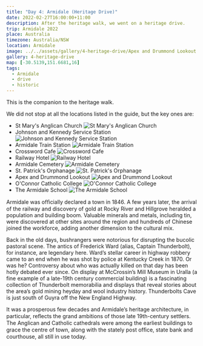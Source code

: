 ```yaml
---
title: "Day 4: Armidale (Heritage Drive)"
date: 2022-02-27T16:00:00+11:00
description: After the heritage walk, we went on a heritage drive.
trip: Armidale 2022
place: Australia
timezone: Australia/NSW
location: Armidale
image: ../../assets/gallery/4-heritage-drive/Apex and Drummond Lookout (4).jpeg
gallery: 4-heritage-drive
map: [-30.5139,151.6681,16]
tags:
  - Armidale
  - drive
  - historic
---
```

This is the companion to the heritage walk.

We did not stop at all the locations listed in the guide, but the key ones are:

- St Mary's Anglican Church
  ![St Mary's Anglican Church](../../assets/gallery/4-heritage-drive/St_Marys_Anglican_Church,_West_Armidale_1.jpeg)
- Johnson and Kennedy Service Station
  ![Johnson and Kennedy Service Station](../../assets/gallery/4-heritage-drive/Johnson_Kennedy_Service_Station.jpeg)
- Armidale Train Station
  ![Armidale Train Station](../../assets/gallery/4-heritage-drive/Armidale_Railway_Station.jpeg)
- Crossword Cafe
  ![Crossword Cafe](../../assets/gallery/4-heritage-drive/Crossword_Cafe_1.jpeg)
- Railway Hotel
  ![Railway Hotel](../../assets/gallery/4-heritage-drive/Railway_Hotel.jpeg)
- Armidale Cemetery
  ![Armidale Cemetery](../../assets/gallery/4-heritage-drive/Armidale_Cemetery.jpeg)
- St. Patrick's Orphanage
  ![St. Patrick's Orphanage](../../assets/gallery/4-heritage-drive/St_Patricks_Orphanage.jpeg)
- Apex and Drummond Lookout
  ![Apex and Drummond Lookout](../../assets/gallery/4-heritage-drive/Apex_and_Drummond_Lookout_6.jpeg)
- O'Connor Catholic College
  ![O'Connor Catholic College](../../assets/gallery/4-heritage-drive/OConnor_Catholic_College_4.jpeg)
- The Armidale School
  ![The Armidale School](../../assets/gallery/4-heritage-drive/The_Armidale_School_3.jpeg)

Armidale was ofﬁcially declared a town in 1846. A few years later, the arrival of the railway and discovery of gold at Rocky River and Hillgrove heralded a population and building boom. Valuable minerals and metals, including tin, were discovered at other sites around the region and hundreds of Chinese joined the workforce, adding another dimension to the cultural mix.

Back in the old days, bushrangers were notorious for disrupting the bucolic pastoral scene. The antics of Frederick Ward (alias, Captain Thunderbolt), for instance, are legendary here. Ward’s stellar career in highway robbery came to an end when he was shot by police at Kentucky Creek in 1870. Or was he? Controversy about who was actually killed on that day has been hotly debated ever since. On display at McCrossin’s Mill Museum in Uralla (a fine example of a late-19th century commercial building) is a fascinating collection of Thunderbolt memorabilia and displays that reveal stories about the area’s gold mining heyday and wool industry history. Thunderbolts Cave is just south of Guyra off the New England Highway.

It was a prosperous few decades and Armidale’s heritage architecture, in particular, reﬂects the grand ambitions of those late 19th-century settlers. The Anglican and Catholic cathedrals were among the earliest buildings to grace the centre of town, along with the stately post ofﬁce, state bank and courthouse, all still in use today.
